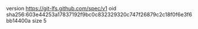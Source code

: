 version https://git-lfs.github.com/spec/v1
oid sha256:603e44253a17837192f9bc0c832329320c747f26879c2c18f0f6e3f6bb14400a
size 5
